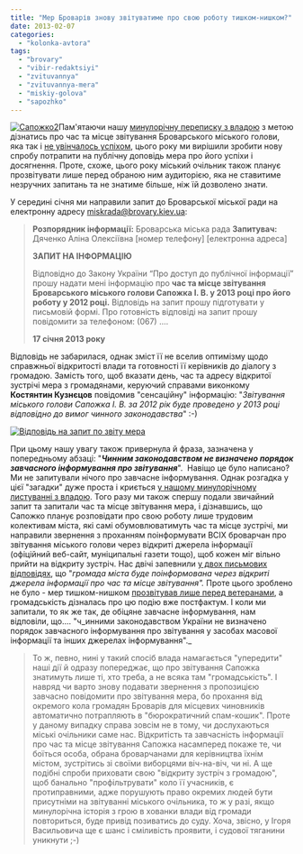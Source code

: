 ```yaml
---
title: "Мер Броварів знову звітуватиме про свою роботу тишком-нишком?"
date: 2013-02-07
categories: 
  - "kolonka-avtora"
tags: 
  - "brovary"
  - "vibir-redaktsiyi"
  - "zvituvannya"
  - "zvituvannya-mera"
  - "miskiy-golova"
  - "sapozhko"
---
```


[![Сапожко2](https://mpz.brovary.org/wp-content/uploads/2013/02/Sapozhko2.jpg)](https://mpz.brovary.org/wp-content/uploads/2013/02/Sapozhko2.jpg)Пам'ятаючи нашу [минулорічну переписку з владою](https://mpz.brovary.org/miskiy-golova-zvituvatime-u-lyutomu-2/) з метою дізнатись про час та місце звітування Броварського міського голови, яка так і [не увінчалось успіхом](https://mpz.brovary.org/miskiy-golova-tishkom-nishkom-vidzvituvav-lishe-pered-veteranami/), цього року ми вирішили зробити нову спробу потрапити на публічну доповідь мера про його успіхи і досягнення. Проте, схоже, цього року міський очільник також планує прозвітувати лише перед обраною ним аудиторією, яка не ставитиме незручних запитань та не знатиме більше, ніж їй дозволено знати.

У середині січня ми направили запит до Броварської міської ради на електронну адресу [miskrada@brovary.kiev.ua](mailto:miskrada@brovary.kiev.ua):

> **Розпорядник інформації:** Броварська міська рада **Запитувач:** Дяченко Аліна Олексіївна \[номер телефону\] \[електронна адреса\]
> 
> **ЗАПИТ НА ІНФОРМАЦІЮ**
> 
> Відповідно до Закону України “Про доступ до публічної інформації” прошу надати мені інформацію про **час та місце звітування Броварського міського голови Сапожка І. В. у 2013 році про його роботу у 2012 році.** Відповідь на запит прошу підготувати у письмовій формі. Про готовність відповіді на запит прошу повідомити за телефоном: (067) ....
> 
> **17 січня 2013 року**

Відповідь не забарилася, однак зміст її не вселив оптимізму щодо справжньої відкритості влади та готовності її керівників до діалогу з громадою. Замість того, щоб вказати день, час та адресу відкритої зустрічі мера з громадянами, керуючий справами виконкому **Костянтин Кузнєцов** повідомив "сенсаційну" інформацію: "_Звітування міського голови Сапожка І. В. за 2012 рік буде проведено у 2013 році відповідно до вимог чинного законодавства_" :-)

[![Відповідь на запит по звіту мера](https://mpz.brovary.org/wp-content/uploads/2013/02/Vidpovid-na-zapit-po-zvitu-mera.jpg)](https://mpz.brovary.org/wp-content/uploads/2013/02/Vidpovid-na-zapit-po-zvitu-mera.jpg)

При цьому нашу увагу також привернула й фраза, зазначена у попередньому абзаці: "_**Чинним законодавством не визначено порядок завчасного інформування про звітування**_".  Навіщо це було написано? Ми не запитували нічого про завчасне інформування. Однак розгадка у цієї "загадки" дуже проста і криється [у нашому минулорічному листуванні з владою](https://mpz.brovary.org/miskiy-golova-zvituvatime-u-lyutomu-2/). Того разу ми також спершу подали звичайний запит та запитали час та місце звітування мера, і дізнавшись, що Сапожко планує розповідати про свою роботу лише трудовим колективам міста, які самі обумовлюватимуть час та місце зустрічі, ми направили звернення з проханням поінформувати ВСІХ броварчан про звітування міського голови через відкриті джерела інформації (офіційний веб-сайт, муніципальні газети тощо), щоб кожен міг вільно прийти на відкриту зустріч. Нас двічі запевнили [у двох письмових відповідях](https://mpz.brovary.org/byurokratichna-golovolomka-pro-zakritu-vidkritist-merskih-zvituvan/), що "_громада міста буде поінформована через відкриті джерела інформації про час та місце звітування"._ Проте цього зроблено не було - мер тишком-нишком [прозвітував лише перед ветеранами](https://mpz.brovary.org/miskiy-golova-tishkom-nishkom-vidzvituvav-lishe-pered-veteranami/), а громадськість дізналась про цю подію вже постфактум. І коли ми запитали, то як же так, де обіцяне завчасне інформування, нам відповіли, що.... "ч_инними законодавством України не визначено порядок завчасного інформування про звітування у засобах масової інформації та інших джерелах інформування"._

> То ж, певно, нині у такий спосіб влада намагається "упередити" наші дії й одразу попереджає, що про звітування Сапожка знатимуть лише ті, хто треба, а не всяка там "громадськість". І навряд чи варто знову подавати звернення з пропозицією завчасно повідомити про звітування мера, бо прохання від окремого кола громадян Броварів для місцевих чиновників автоматично потрапляють в "бюрократичний спам-кошик". Проте у даному випадку справа зовсім не в тому, чи дослухаються міські очільники саме нас. Відкритість та завчасність інформації про час та місце звітування Сапожка насамперед покаже те, чи боїться особа, обрана броварчанами для керівництва їхнім містом, зустрітись зі своїми виборцями віч-на-віч, чи ні. А ще подібні спроби приховати свою "відкриту зустріч з громадою", щоб банально "профільтрувати" коло її учасників, є протиправними, адже порушують право окремих людей бути присутніми на звітуванні міського очільника, то ж у разі, якщо минулорічна історія з грою в хованки влади від громади повториться, буде привід позиватись до суду. Хоча, звісно, у Ігоря Васильовича ще є шанс і сміливість проявити, і судової тяганини уникнути ;-)
